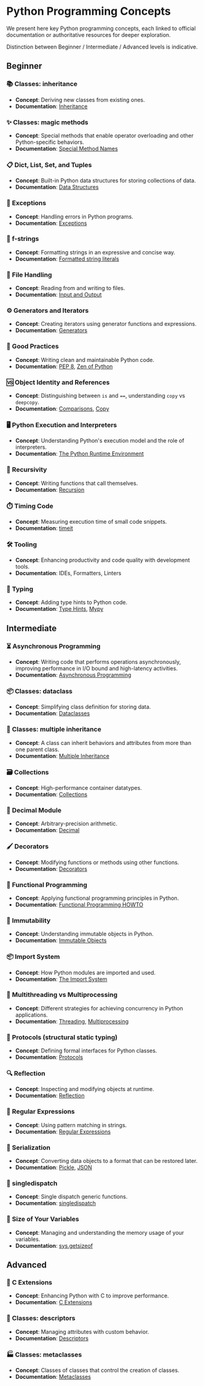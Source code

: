 # Python Programming Concepts

We present here key Python programming concepts, each linked to official documentation or authoritative resources for deeper exploration.

Distinction between Beginner / Intermediate / Advanced levels is indicative.

## Beginner

### 📚 Classes: inheritance

- **Concept**: Deriving new classes from existing ones.
- **Documentation**: [Inheritance](https://docs.python.org/3/tutorial/classes.html#inheritance)

### ✨ Classes: magic methods

- **Concept**: Special methods that enable operator overloading and other Python-specific behaviors.
- **Documentation**: [Special Method Names](https://docs.python.org/3/reference/datamodel.html#special-method-names)

### 📋 Dict, List, Set, and Tuples

- **Concept**: Built-in Python data structures for storing collections of data.
- **Documentation**: [Data Structures](https://docs.python.org/3/tutorial/datastructures.html)

### 🚫 Exceptions

- **Concept**: Handling errors in Python programs.
- **Documentation**: [Exceptions](https://docs.python.org/3/tutorial/errors.html)

### 📝 f-strings

- **Concept**: Formatting strings in an expressive and concise way.
- **Documentation**: [Formatted string literals](https://docs.python.org/3/reference/lexical_analysis.html#f-strings)

### 📂 File Handling

- **Concept**: Reading from and writing to files.
- **Documentation**: [Input and Output](https://docs.python.org/3/tutorial/inputoutput.html#reading-and-writing-files)

### ⚙️ Generators and Iterators

- **Concept**: Creating iterators using generator functions and expressions.
- **Documentation**: [Generators](https://docs.python.org/3/tutorial/classes.html#generators)

### 🧼 Good Practices

- **Concept**: Writing clean and maintainable Python code.
- **Documentation**: [PEP 8](https://pep8.org/), [Zen of Python](https://www.python.org/dev/peps/pep-0020/)

### 🆚 Object Identity and References

- **Concept**: Distinguishing between `is` and `==`, understanding `copy` vs `deepcopy`.
- **Documentation**: [Comparisons](https://docs.python.org/3/reference/expressions.html#comparisons), [Copy](https://docs.python.org/3/library/copy.html)

### 🖥️ Python Execution and Interpreters

- **Concept**: Understanding Python's execution model and the role of interpreters.
- **Documentation**: [The Python Runtime Environment](https://docs.python.org/3/reference/executionmodel.html)

### 🔁 Recursivity

- **Concept**: Writing functions that call themselves.
- **Documentation**: [Recursion](https://docs.python.org/3/tutorial/controlflow.html#recursion)

### ⏱️ Timing Code

- **Concept**: Measuring execution time of small code snippets.
- **Documentation**: [timeit](https://docs.python.org/3/library/timeit.html)

### 🛠️ Tooling

- **Concept**: Enhancing productivity and code quality with development tools.
- **Documentation**: IDEs, Formatters, Linters

### 📝 Typing

- **Concept**: Adding type hints to Python code.
- **Documentation**: [Type Hints](https://docs.python.org/3/library/typing.html), [Mypy](http://mypy-lang.org/)

## Intermediate

### ⏳ Asynchronous Programming

- **Concept**: Writing code that performs operations asynchronously, improving performance in I/O bound and high-latency activities.
- **Documentation**: [Asynchronous Programming](https://docs.python.org/3/library/asyncio.html)

### 📦 Classes: dataclass

- **Concept**: Simplifying class definition for storing data.
- **Documentation**: [Dataclasses](https://docs.python.org/3/library/dataclasses.html)

### 👥 Classes: multiple inheritance

- **Concept**: A class can inherit behaviors and attributes from more than one parent class.
- **Documentation**: [Multiple Inheritance](https://docs.python.org/3/tutorial/classes.html#multiple-inheritance)

### 🗃️ Collections

- **Concept**: High-performance container datatypes.
- **Documentation**: [Collections](https://docs.python.org/3/library/collections.html)

### 🔢 Decimal Module

- **Concept**: Arbitrary-precision arithmetic.
- **Documentation**: [Decimal](https://docs.python.org/3/library/decimal.html)

### 🖌️ Decorators

- **Concept**: Modifying functions or methods using other functions.
- **Documentation**: [Decorators](https://docs.python.org/3/glossary.html#term-decorator)

### 🧬 Functional Programming

- **Concept**: Applying functional programming principles in Python.
- **Documentation**: [Functional Programming HOWTO](https://docs.python.org/3/howto/functional.html)

### 🧊 Immutability

- **Concept**: Understanding immutable objects in Python.
- **Documentation**: [Immutable Objects](https://docs.python.org/3/glossary.html#term-immutable)

### 📦 Import System

- **Concept**: How Python modules are imported and used.
- **Documentation**: [The Import System](https://docs.python.org/3/reference/import.html)

### 🧵 Multithreading vs Multiprocessing

- **Concept**: Different strategies for achieving concurrency in Python applications.
- **Documentation**: [Threading](https://docs.python.org/3/library/threading.html), [Multiprocessing](https://docs.python.org/3/library/multiprocessing.html)

### 📏 Protocols (structural static typing)

- **Concept**: Defining formal interfaces for Python classes.
- **Documentation**: [Protocols](https://docs.python.org/3/library/typing.html#typing.Protocol)

### 🔍 Reflection

- **Concept**: Inspecting and modifying objects at runtime.
- **Documentation**: [Reflection](https://docs.python.org/3/library/functions.html#dir)

### 🧩 Regular Expressions

- **Concept**: Using pattern matching in strings.
- **Documentation**: [Regular Expressions](https://docs.python.org/3/library/re.html)

### 💾 Serialization

- **Concept**: Converting data objects to a format that can be restored later.
- **Documentation**: [Pickle](https://docs.python.org/3/library/pickle.html), [JSON](https://docs.python.org/3/library/json.html)

### 🚀 singledispatch

- **Concept**: Single dispatch generic functions.
- **Documentation**: [singledispatch](https://docs.python.org/3/library/functools.html#functools.singledispatch)

### 📏 Size of Your Variables

- **Concept**: Managing and understanding the memory usage of your variables.
- **Documentation**: [sys.getsizeof](https://docs.python.org/3/library/sys.html#sys.getsizeof)

## Advanced

### 🧩 C Extensions

- **Concept**: Enhancing Python with C to improve performance.
- **Documentation**: [C Extensions](https://docs.python.org/3/extending/index.html)

### 🔧 Classes: descriptors

- **Concept**: Managing attributes with custom behavior.
- **Documentation**: [Descriptors](https://docs.python.org/3/howto/descriptor.html)

### 🏭 Classes: metaclasses

- **Concept**: Classes of classes that control the creation of classes.
- **Documentation**: [Metaclasses](https://docs.python.org/3/reference/datamodel.html#metaclasses)
